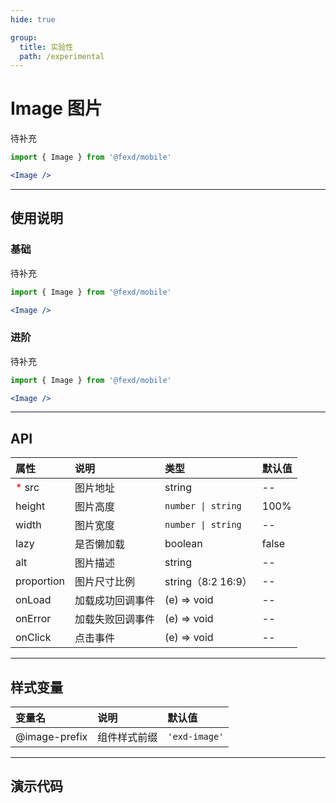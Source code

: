 ```yaml
---
hide: true

group:
  title: 实验性
  path: /experimental
---
```


# Image 图片 <ImportCost name="Image" />

待补充

<!-- prettier-ignore -->
```jsx | pure
import { Image } from '@fexd/mobile'

<Image />
```

---

## 使用说明

### 基础

待补充

<!-- prettier-ignore -->
```jsx | pure
import { Image } from '@fexd/mobile'

<Image />
```

### 进阶

待补充

<!-- prettier-ignore -->
```jsx | pure
import { Image } from '@fexd/mobile'

<Image />
```

---

## API

| 属性                                    | 说明             | 类型               | 默认值 |
| :-------------------------------------- | :--------------- | :----------------- | :----- |
| <span style="color: red;">\*</span> src | 图片地址         | string             | --     |
| height                                  | 图片高度         | `number \| string` | 100%   |
| width                                   | 图片宽度         | `number \| string` | --     |
| lazy                                    | 是否懒加载       | boolean            | false  |
| alt                                     | 图片描述         | string             | --     |
| proportion                              | 图片尺寸比例     | string（8:2 16:9） | --     |
| onLoad                                  | 加载成功回调事件 | (e) => void        | --     |
| onError                                 | 加载失败回调事件 | (e) => void        | --     |
| onClick                                 | 点击事件         | (e) => void        | --     |

---

## 样式变量

| 变量名        | 说明         | 默认值       |
| :------------ | :----------- | :----------- |
| @image-prefix | 组件样式前缀 | `'exd-image'` |

---

## 演示代码

<code src="./demos/demo1/index.tsx" />
